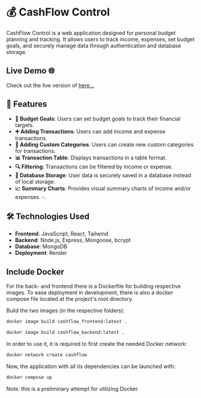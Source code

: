 # 💰 CashFlow Control

CashFlow Control is a web application designed for personal budget planning and tracking. It allows users to track income, expenses, set budget goals, and securely manage data through authentication and database storage.

## Live Demo 🌐

Check out the live version of [here...](https://cashflow-control-xxx4.onrender.com/)

## 🌟 Features

- **🎯 Budget Goals**: Users can set budget goals to track their financial targets.
- **➕ Adding Transactions**: Users can add income and expense transactions.
- **📂 Adding Custom Categories**: Users can create new custom categories for transactions.
- **📊 Transaction Table**: Displays transactions in a table format.
- **🔍 Filtering**: Transactions can be filtered by income or expense.
- **💾 Database Storage**: User data is securely saved in a database instead of local storage.
- **📈 Summary Charts**: Provides visual summary charts of income and/or expenses.
-.

## 🛠️ Technologies Used

- **Frontend**: JavaScript, React, Tailwind
- **Backend**: Node.js, Express, Mongoose, bcrypt
- **Database**: MongoDB
- **Deployment**: Render 

## Include Docker

For the back- and frontend there is a Dockerfile for building respective images. To ease deployment in development, there is also a docker compose file located at the project's root directory.

Build the two images (in the respective folders):

```bash
docker image build cashflow_frontend:latest .

docker image build cashflow_backend:latest .
```

In order to use it, it is required to first create the needed Docker network:

```bash
docker network create cashflow
```

Now, the application with all its dependencies can be launched with:

```bash
docker compose up
```

Note: this is a preliminary attempt for utilizing Docker.
